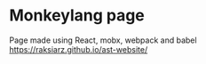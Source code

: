 # Monkeylang page

Page made using React, mobx, webpack and babel
https://raksiarz.github.io/ast-website/
